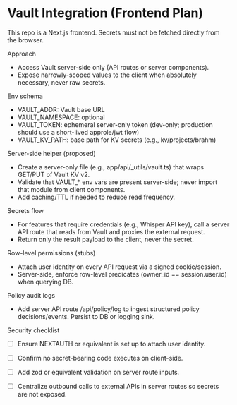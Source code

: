 # Vault Integration (Frontend Plan)

This repo is a Next.js frontend. Secrets must not be fetched directly from the browser.

Approach
- Access Vault server-side only (API routes or server components).
- Expose narrowly-scoped values to the client when absolutely necessary, never raw secrets.

Env schema
- VAULT_ADDR: Vault base URL
- VAULT_NAMESPACE: optional
- VAULT_TOKEN: ephemeral server-only token (dev-only; production should use a short-lived approle/jwt flow)
- VAULT_KV_PATH: base path for KV secrets (e.g., kv/projects/brahm)

Server-side helper (proposed)
- Create a server-only file (e.g., app/api/_utils/vault.ts) that wraps GET/PUT of Vault KV v2.
- Validate that VAULT_* env vars are present server-side; never import that module from client components.
- Add caching/TTL if needed to reduce read frequency.

Secrets flow
- For features that require credentials (e.g., Whisper API key), call a server API route that reads from Vault and proxies the external request.
- Return only the result payload to the client, never the secret.

Row-level permissions (stubs)
- Attach user identity on every API request via a signed cookie/session.
- Server-side, enforce row-level predicates (owner_id == session.user.id) when querying DB.

Policy audit logs
- Add server API route /api/policy/log to ingest structured policy decisions/events. Persist to DB or logging sink.

Security checklist
- [ ] Ensure NEXTAUTH or equivalent is set up to attach user identity.
- [ ] Confirm no secret-bearing code executes on client-side.
- [ ] Add zod or equivalent validation on server route inputs.
- [ ] Centralize outbound calls to external APIs in server routes so secrets are not exposed.

